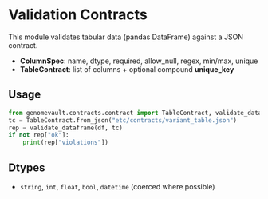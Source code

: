 # Validation Contracts

This module validates tabular data (pandas DataFrame) against a JSON contract.

- **ColumnSpec**: name, dtype, required, allow_null, regex, min/max, unique
- **TableContract**: list of columns + optional compound **unique_key**

## Usage
```python
from genomevault.contracts.contract import TableContract, validate_dataframe
tc = TableContract.from_json("etc/contracts/variant_table.json")
rep = validate_dataframe(df, tc)
if not rep["ok"]:
    print(rep["violations"])
```

## Dtypes
- `string`, `int`, `float`, `bool`, `datetime` (coerced where possible)
